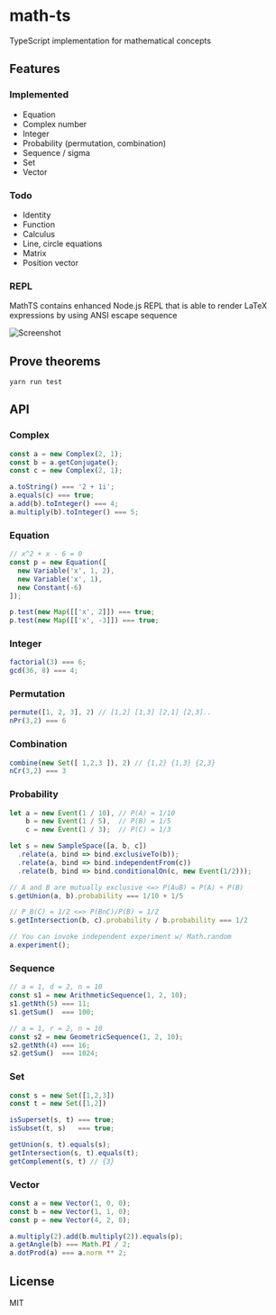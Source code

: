 # math-ts

TypeScript implementation for mathematical concepts

## Features
### Implemented
- Equation
- Complex number
- Integer
- Probability (permutation, combination)
- Sequence / sigma
- Set
- Vector

### Todo
- Identity
- Function
- Calculus
- Line, circle equations
- Matrix
- Position vector

### REPL
MathTS contains enhanced Node.js REPL that is able to render LaTeX expressions by using ANSI escape sequence

![Screenshot](https://user-images.githubusercontent.com/19276905/99181743-da2c7100-2773-11eb-9c11-8f915f54bea3.png)


## Prove theorems
```
yarn run test
```

## API

### Complex

```ts
const a = new Complex(2, 1);
const b = a.getConjugate();
const c = new Complex(2, 1);

a.toString() === '2 + 1i';
a.equals(c) === true;
a.add(b).toInteger() === 4;
a.multiply(b).toInteger() === 5;
```

### Equation

```ts
// x^2 + x - 6 = 0
const p = new Equation([
  new Variable('x', 1, 2),
  new Variable('x', 1),
  new Constant(-6)
]);

p.test(new Map([['x', 2]]) === true;
p.test(new Map([['x', -3]]) === true;
```

### Integer

```ts
factorial(3) === 6;
gcd(36, 8) === 4;
```

### Permutation

```ts
permute([1, 2, 3], 2) // [1,2] [1,3] [2,1] [2,3]..
nPr(3,2) === 6
```

### Combination 

```ts
combine(new Set([ 1,2,3 ]), 2) // {1,2} {1,3} {2,3}
nCr(3,2) === 3
```

### Probability

```ts
let a = new Event(1 / 10), // P(A) = 1/10
    b = new Event(1 / 5),  // P(B) = 1/5
    c = new Event(1 / 3);  // P(C) = 1/3

let s = new SampleSpace([a, b, c])
  .relate(a, bind => bind.exclusiveTo(b));
  .relate(a, bind => bind.independentFrom(c))
  .relate(b, bind => bind.conditionalOn(c, new Event(1/2)));

// A and B are mutually exclusive <=> P(A∪B) = P(A) + P(B)
s.getUnion(a, b).probability === 1/10 + 1/5

// P_B(C) = 1/2 <=> P(B∩C)/P(B) = 1/2
s.getIntersection(b, c).probability / b.probability === 1/2

// You can invoke independent experiment w/ Math.random
a.experiment();
```

### Sequence

```ts
// a = 1, d = 2, n = 10
const s1 = new ArithmeticSequence(1, 2, 10);
s1.getNth(5) === 11;
s1.getSum()  === 100;

// a = 1, r = 2, n = 10
const s2 = new GeometricSequence(1, 2, 10);
s2.getNth(4) === 16;
s2.getSum()  === 1024;
```

### Set

```ts
const s = new Set([1,2,3])
const t = new Set([1,2])

isSuperset(s, t) === true;
isSubset(t, s)   === true;

getUnion(s, t).equals(s);
getIntersection(s, t).equals(t);
getComplement(s, t) // {3}
```

### Vector

```ts
const a = new Vector(1, 0, 0);
const b = new Vector(1, 1, 0);
const p = new Vector(4, 2, 0);

a.multiply(2).add(b.multiply(2)).equals(p);
a.getAngle(b) === Math.PI / 2;
a.dotProd(a) === a.norm ** 2;
```

## License
MIT
